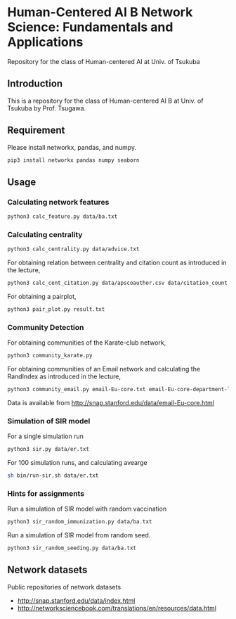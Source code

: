 # Human-Centered AI B Network Science: Fundamentals and Applications
Repository for the class of Human-centered AI at Univ. of Tsukuba

## Introduction
This is a repository for the class of Human-centered AI B at Univ. of Tsukuba by Prof. Tsugawa.

## Requirement
Please install networkx, pandas, and numpy.
```bash
pip3 install networkx pandas numpy seaborn
```

## Usage
### Calculating network features 
```bash
python3 calc_feature.py data/ba.txt
```

### Calculating centrality
```bash
python3 calc_centrality.py data/advice.txt
```
For obtaining relation between centrality and citation count as introduced in the lecture, 
```bash
python3 calc_cent_citation.py data/apscoauthor.csv data/citation_count.txt >result.txt
```
For obtaining a pairplot,
```bash
python3 pair_plot.py result.txt
```

### Community Detection
For obtaining communities of the Karate-club network,
```bash
python3 community_karate.py
```
For obtaining communities of an Email network and calculating the RandIndex as introduced in the lecture,
```bash
python3 community_email.py email-Eu-core.txt email-Eu-core-department-labels.txt
```
Data is available from
http://snap.stanford.edu/data/email-Eu-core.html

### Simulation of SIR model
For a single simulation run
```bash
python3 sir.py data/er.txt
```
For 100 simulation runs, and calculating avearge
```bash
sh bin/run-sir.sh data/er.txt
```

### Hints for assignments

Run a simulation of SIR model with random vaccination
```bash
python3 sir_random_immunization.py data/ba.txt
```
Run a simulation of SIR model from random seed.
```bash
python3 sir_random_seeding.py data/ba.txt
```

## Network datasets
Public repositories of network datasets
- http://snap.stanford.edu/data/index.html
- http://networksciencebook.com/translations/en/resources/data.html
